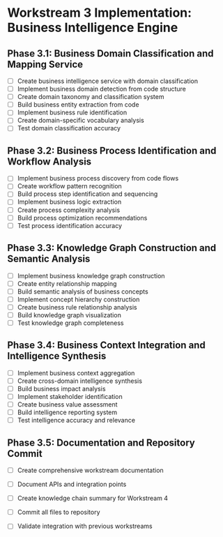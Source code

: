 # Workstream 3 Implementation: Business Intelligence Engine

## Phase 3.1: Business Domain Classification and Mapping Service
- [ ] Create business intelligence service with domain classification
- [ ] Implement business domain detection from code structure
- [ ] Create domain taxonomy and classification system
- [ ] Build business entity extraction from code
- [ ] Implement business rule identification
- [ ] Create domain-specific vocabulary analysis
- [ ] Test domain classification accuracy

## Phase 3.2: Business Process Identification and Workflow Analysis
- [ ] Implement business process discovery from code flows
- [ ] Create workflow pattern recognition
- [ ] Build process step identification and sequencing
- [ ] Implement business logic extraction
- [ ] Create process complexity analysis
- [ ] Build process optimization recommendations
- [ ] Test process identification accuracy

## Phase 3.3: Knowledge Graph Construction and Semantic Analysis
- [ ] Implement business knowledge graph construction
- [ ] Create entity relationship mapping
- [ ] Build semantic analysis of business concepts
- [ ] Implement concept hierarchy construction
- [ ] Create business rule relationship analysis
- [ ] Build knowledge graph visualization
- [ ] Test knowledge graph completeness

## Phase 3.4: Business Context Integration and Intelligence Synthesis
- [ ] Implement business context aggregation
- [ ] Create cross-domain intelligence synthesis
- [ ] Build business impact analysis
- [ ] Implement stakeholder identification
- [ ] Create business value assessment
- [ ] Build intelligence reporting system
- [ ] Test intelligence accuracy and relevance

## Phase 3.5: Documentation and Repository Commit
- [ ] Create comprehensive workstream documentation
- [ ] Document APIs and integration points
- [ ] Create knowledge chain summary for Workstream 4
- [ ] Commit all files to repository
- [ ] Validate integration with previous workstreams

